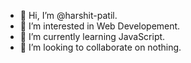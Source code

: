 - 👋 Hi, I’m @harshit-patil.
- 👀 I’m interested in Web Developement.
- 🌱 I’m currently learning JavaScript.
- 💞️ I’m looking to collaborate on nothing.

<!---
harshit-patil/harshit-patil is a ✨ special ✨ repository because its `README.md` (this file) appears on your GitHub profile.
You can click the Preview link to take a look at your changes.
--->

